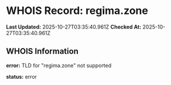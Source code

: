 # WHOIS Record: regima.zone

**Last Updated:** 2025-10-27T03:35:40.961Z
**Checked At:** 2025-10-27T03:35:40.961Z

## WHOIS Information

**error:** TLD for "regima.zone" not supported

**status:** error


